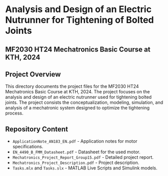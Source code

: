 # Analysis and Design of an Electric Nutrunner for Tightening of Bolted Joints
## MF2030 HT24 Mechatronics Basic Course at KTH, 2024
## Project Overview
This directory documents the project files for the MF2030 HT24 Mechatronics Basic Course at KTH, 2024. The project focuses on the analysis and design of an electric nutrunner used for tightening bolted joints. The project consists the conceptualization, modeling, simulation, and analysis of a mechatronic system designed to optimize the tightening process.

## Repository Content
- `ApplicationNote_AN183_EN.pdf` - Application notes for motor specifications.
- `EN_4490_B_FMM_Datasheet.pdf` - Datasheet for the used motor.
- `Mechatronics_Project_Report_Group15.pdf` - Detailed project report.
- `Mechatronics_Project_Description.pdf` - Project description.
- `Tasks.mlx` and `Tasks.slx` - MATLAB Live Scripts and Simulink models.
